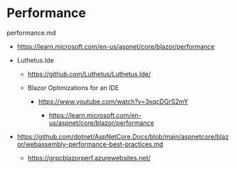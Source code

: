 # Performance

performance.md

*   https://learn.microsoft.com/en-us/aspnet/core/blazor/performance

*   Luthetus.Ide

    *   https://github.com/Luthetus/Luthetus.Ide/

    *   Blazor Optimizations for an IDE

        *   https://www.youtube.com/watch?v=3xqcDGrS2mY

            *   https://learn.microsoft.com/en-us/aspnet/core/blazor/performance


*   https://github.com/dotnet/AspNetCore.Docs/blob/main/aspnetcore/blazor/webassembly-performance-best-practices.md

    *   https://grpcblazorperf.azurewebsites.net/